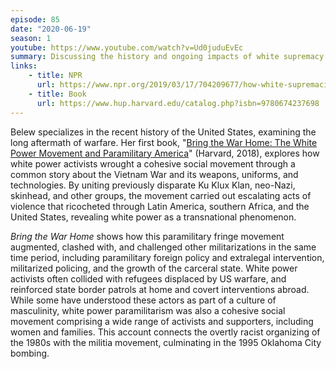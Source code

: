 ```yaml
---
episode: 85
date: "2020-06-19"
season: 1
youtube: https://www.youtube.com/watch?v=Ud0juduEvEc
summary: Discussing the history and ongoing impacts of white supremacy
links:
    - title: NPR
      url: https://www.npr.org/2019/03/17/704209677/how-white-supremacist-ideology-spreads
    - title: Book
      url: https://www.hup.harvard.edu/catalog.php?isbn=9780674237698
---
```

Belew specializes in the recent history of the United States, examining the long aftermath of warfare. Her first book, "[Bring the War Home: The White Power Movement and Paramilitary America][book]" (Harvard, 2018), explores how white power activists wrought a cohesive social movement through a common story about the Vietnam War and its weapons, uniforms, and technologies. By uniting previously disparate Ku Klux Klan, neo-Nazi, skinhead, and other groups, the movement carried out escalating acts of violence that ricocheted through Latin America, southern Africa, and the United States, revealing white power as a transnational phenomenon.

*Bring the War Home* shows how this paramilitary fringe movement augmented, clashed with, and challenged other militarizations in the same time period, including paramilitary foreign policy and extralegal intervention, militarized policing, and the growth of the carceral state. White power activists often collided with refugees displaced by US warfare, and reinforced state border patrols at home and covert interventions abroad. While some have understood these actors as part of a culture of masculinity, white power paramilitarism was also a cohesive social movement comprising a wide range of activists and supporters, including women and families. This account connects the overtly racist organizing of the 1980s with the militia movement, culminating in the 1995 Oklahoma City bombing.

[book]: https://www.hup.harvard.edu/catalog.php?isbn=9780674237698
